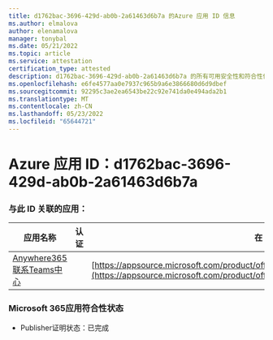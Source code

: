 ```yaml
---
title: d1762bac-3696-429d-ab0b-2a61463d6b7a 的Azure 应用 ID 信息
ms.author: elmalova
author: elenamalova
manager: tonybal
ms.date: 05/21/2022
ms.topic: article
ms.service: attestation
certification_type: attested
description: d1762bac-3696-429d-ab0b-2a61463d6b7a 的所有可用安全性和符合性信息。
ms.openlocfilehash: e6fe4577aa0e7937c965b9a6e3866680d6d9dbef
ms.sourcegitcommit: 92295c3ae2ea6543be22c92e741da0e494ada2b1
ms.translationtype: MT
ms.contentlocale: zh-CN
ms.lasthandoff: 05/23/2022
ms.locfileid: "65644721"
---
```

# <a name="azure-app-id-d1762bac-3696-429d-ab0b-2a61463d6b7a"></a>Azure 应用 ID：d1762bac-3696-429d-ab0b-2a61463d6b7a


### <a name="apps-associated-with-this-id"></a>与此 ID 关联的应用：
| **应用名称** | **认证** | **在 AppSource 中查看** |
|--------------|---------------|-----------------------|
| [Anywhere365 联系Teams中心](../forward/workstreampeople.anywhere365contactcenterforteams.md) |  | [https://appsource.microsoft.com/product/office/workstreampeople.anywhere365contactcenterforteams](https://appsource.microsoft.com/product/office/workstreampeople.anywhere365contactcenterforteams) |

### <a name="microsoft-365-app-compliance-status"></a>Microsoft 365应用符合性状态
- Publisher证明状态：已完成
